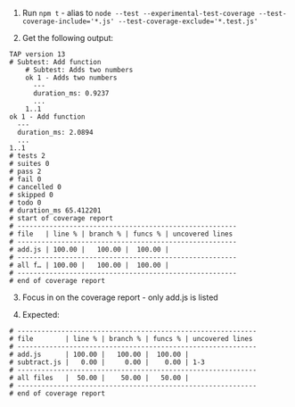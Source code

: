 1. Run `npm t` - alias to `node --test --experimental-test-coverage --test-coverage-include='*.js' --test-coverage-exclude='*.test.js'`

2. Get the following output:

```tap
TAP version 13
# Subtest: Add function
    # Subtest: Adds two numbers
    ok 1 - Adds two numbers
      ---
      duration_ms: 0.9237
      ...
    1..1
ok 1 - Add function
  ---
  duration_ms: 2.0894
  ...
1..1
# tests 2
# suites 0
# pass 2
# fail 0
# cancelled 0
# skipped 0
# todo 0
# duration_ms 65.412201
# start of coverage report
# -------------------------------------------------------
# file   | line % | branch % | funcs % | uncovered lines
# -------------------------------------------------------
# add.js | 100.00 |   100.00 |  100.00 | 
# -------------------------------------------------------
# all f… | 100.00 |   100.00 |  100.00 |
# -------------------------------------------------------
# end of coverage report
```

3. Focus in on the coverage report - only add.js is listed

4. Expected:

```tap
# ------------------------------------------------------------
# file        | line % | branch % | funcs % | uncovered lines
# ------------------------------------------------------------
# add.js      | 100.00 |   100.00 |  100.00 |
# subtract.js |   0.00 |     0.00 |    0.00 | 1-3
# ------------------------------------------------------------
# all files   |  50.00 |    50.00 |   50.00 |
# ------------------------------------------------------------
# end of coverage report
```
